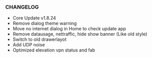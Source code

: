 ### CHANGELOG
* Core Update v1.8.24
* Remove dialog theme warning
* Move no internet dialog in Home to check update app
* Remove datausage, nettraffic, hide show banner (Like old style)
* Switch to old drawerlayot
* Add UDP noise
* Optimized elevation vpn status and fab
        